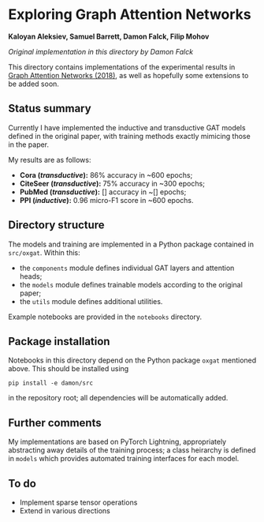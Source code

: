 # Exploring Graph Attention Networks

**Kaloyan Aleksiev, Samuel Barrett, Damon Falck, Filip Mohov**

*Original implementation in this directory by Damon Falck*

This directory contains implementations of the experimental results in [Graph Attention Networks (2018)](https://arxiv.org/abs/1710.10903), as well as hopefully some extensions to be added soon.

## Status summary

Currently I have implemented the inductive and transductive GAT models defined in the original paper, with training methods exactly mimicing those in the paper.

My results are as follows:

- **Cora (*transductive*):** 86% accuracy in ~600 epochs;
- **CiteSeer (*transductive*):** 75% accuracy in ~300 epochs;
- **PubMed (*transductive*):** [] accuracy in ~[] epochs;
- **PPI (*inductive*):** 0.96 micro-F1 score in ~600 epochs.

## Directory structure

The models and training are implemented in a Python package contained in `src/oxgat`. Within this:

- the `components` module defines individual GAT layers and attention heads;
- the `models` module defines trainable models according to the original paper;
- the `utils` module defines additional utilities.

Example notebooks are provided in the `notebooks` directory.

## Package installation

Notebooks in this directory depend on the Python package `oxgat` mentioned above. This should be installed using
```
pip install -e damon/src
```
in the repository root; all dependencies will be automatically added.

## Further comments

My implementations are based on PyTorch Lightning, appropriately abstracting away details of the training process; a class heirarchy is defined in `models` which provides automated training interfaces for each model.

## To do

- Implement sparse tensor operations
- Extend in various directions
